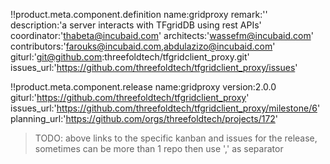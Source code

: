 
!!product.meta.component.definition name:gridproxy
 remark:''
 description:'a server interacts with TFgridDB using rest APIs'
 coordinator:'thabeta@incubaid.com'
 architects:'wassefm@incubaid.com'
 contributors:'farouks@incubaid.com,abdulazizo@incubaid.com'
 giturl:'git@github.com:threefoldtech/tfgridclient_proxy.git'
 issues_url:'https://github.com/threefoldtech/tfgridclient_proxy/issues'

!!product.meta.component.release name:gridproxy
    version:2.0.0
 giturl:'https://github.com/threefoldtech/tfgridclient_proxy'
 issues_url:'https://github.com/threefoldtech/tfgridclient_proxy/milestone/6'
 planning_url:'https://github.com/orgs/threefoldtech/projects/172'

> TODO: above links to the specific kanban and issues for the release, sometimes can be more than 1 repo then use ',' as separator
